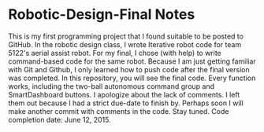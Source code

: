 # Robotic-Design-Final Notes
This is my first programming project that I found suitable to be posted to GitHub.
In the robotic design class, I wrote Iterative robot code for team 5122's aerial assist robot.
For my final, I chose (with help) to write command-based code for the same robot.
Because I am just getting familiar with Git and Github, I only learned how to push code after the final version was completed.
In this repository, you will see the final code. Every function works, including the two-ball autonomous command group and SmartDashboard buttons.
I apologize about the lack of comments. I left them out because I had a strict due-date to finish by. Perhaps soon I will make another commit with comments in the code. Stay tuned.
Code completion date: June 12, 2015.
